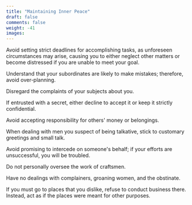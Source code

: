 ```yaml
---
title: "Maintaining Inner Peace"
draft: false
comments: false
weight: -41
images:
---
```


Avoid setting strict deadlines for accomplishing tasks, as unforeseen circumstances may arise, causing you to either neglect other matters or become distressed if you are unable to meet your goal.

Understand that your subordinates are likely to make mistakes; therefore, avoid over-planning.

Disregard the complaints of your subjects about you.

If entrusted with a secret, either decline to accept it or keep it strictly confidential.

Avoid accepting responsibility for others' money or belongings.

When dealing with men you suspect of being talkative, stick to customary greetings and small talk.

Avoid promising to intercede on someone's behalf; if your efforts are unsuccessful, you will be troubled.

Do not personally oversee the work of craftsmen.

Have no dealings with complainers, groaning women, and the obstinate.

If you must go to places that you dislike, refuse to conduct business there. Instead, act as if the places were meant for other purposes.